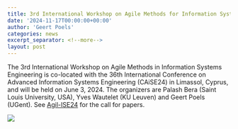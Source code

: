 ```yaml
---
title: 3rd International Workshop on Agile Methods for Information Systems Engineering (Agil-ISE24) at CAiSE24 organized by Saint Louis University (USA), KU Leuven (LIRIS - campus Brussels) and UGent Business Informatics
date: '2024-11-17T00:00:00+00:00'
author: 'Geert Poels'
categories: news
excerpt_separator: <!--more-->
layout: post
---
```


The 3rd International Workshop on Agile Methods in Information Systems Engineering is co-located with the 36th International Conference on Advanced Information Systems Engineering (CAiSE24) in Limassol, Cyprus, and will be held on June 3, 2024. The organizers are Palash Bera (Saint Louis University, USA), Yves Wautelet (KU Leuven) and Geert Poels (UGent). See [Agil-ISE24](https://agilise.github.io/2024/papers.html) for the call for papers.

![](/uploads/Agil-ISE24.png)
<!--more-->
